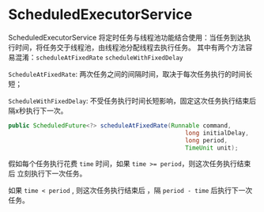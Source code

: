 # ScheduledExecutorService
ScheduledExecutorService 将定时任务与线程池功能结合使用：当任务到达执行时间，将任务交于线程池，由线程池分配线程去执行任务。
其中有两个方法容易混淆：`scheduleAtFixedRate` `scheduleWithFixedDelay`

`ScheduleAtFixedRate`: 两次任务之间的间隔时间，取决于每次任务执行的时间长短；

`ScheduleWithFixedDelay`: 不受任务执行时间长短影响，固定这次任务执行结束后隔x秒执行下一次。

```java
public ScheduledFuture<?> scheduleAtFixedRate(Runnable command,
                                                  long initialDelay,
                                                  long period,
                                                  TimeUnit unit);

```
假如每个任务执行花费 `time` 时间，如果 `time >= period`，则这次任务执行结束后 立刻执行下一次任务。

如果 `time < period` , 则这次任务执行结束后 ，隔 `period - time` 后执行下一次任务。

